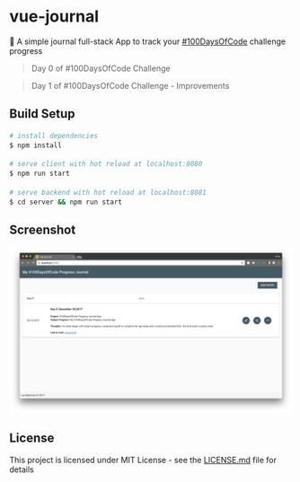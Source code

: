 # vue-journal

:notebook: A simple journal full-stack App to track your [#100DaysOfCode](http://100daysofcode.com/) challenge progress

> Day 0 of #100DaysOfCode Challenge

> Day 1 of #100DaysOfCode Challenge - Improvements

## Build Setup

``` bash
# install dependencies
$ npm install

# serve client with hot reload at localhost:8080
$ npm run start

# serve backend with hot reload at localhost:8081
$ cd server && npm run start

```

## Screenshot

![](https://github.com/lexmartinez/vue-journal/raw/master/static/screenshot-1.png)

## License

This project is licensed under MIT License - see the [LICENSE.md](https://github.com/lexmartinez/vue-journal/blob/master/LICENSE.md) file for details
